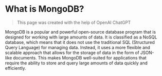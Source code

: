 # What is MongoDB?

> This page was created with the help of OpenAI ChatGPT

MongoDB is a popular and powerful open-source database program that is designed for working with large amounts of data. It is classified as a NoSQL database, which means that it does not use the traditional SQL (Structured Query Language) for managing data. Instead, it uses a more flexible and scalable approach that allows for the storage of data in the form of JSON-like documents. This makes MongoDB well-suited for applications that require the ability to store and query large amounts of data quickly and efficiently.